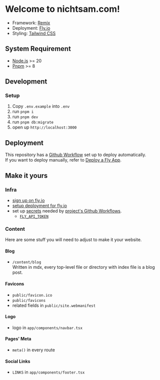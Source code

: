 # Welcome to nichtsam.com!

- Framework: [Remix](https://remix.run/)
- Deployment: [Fly.io](https://fly.io/)
- Styling: [Tailwind CSS](https://tailwindcss.com/)

## System Requirement

- [Node.js](https://nodejs.org/) >= 20
- [Pnpm](https://pnpm.io/) >= 8

## Development

### Setup

1. Copy `.env.example` into `.env`
2. run `pnpm i`
3. run `pnpm dev`
4. run `pnpm db:migrate`
5. open up `http://localhost:3000`

## Deployment

This repository has a [Github Workflow](.github/workflows/deploy.yml) set up to deploy automatically. \
If you want to deploy manually, refer to [Deploy a Fly App](https://fly.io/docs/apps/deploy/).

## Make it yours

### Infra

- [sign up on fiy.io](https://fly.io/docs/hands-on/)
- [setup deployment for fly.io](https://fly.io/docs/apps/launch/)
- set up [secrets](https://docs.github.com/en/actions/security-guides/encrypted-secrets#creating-encrypted-secrets-for-a-repository) needed by [project's Github Workflows](./.github/workflows/).
  - [`FLY_API_TOKEN`](https://fly.io/docs/app-guides/continuous-deployment-with-github-actions/#api-tokens)

### Content

Here are some stuff you will need to adjust to make it your website.

#### Blog

- `/content/blog` \
  Written in mdx, every top-level file or directory with index file is a blog post.

#### Favicons

- `public/favicon.ico`
- `public/favicons`
- related fields in `public/site.webmanifest`

#### Logo

- logo in `app/components/navbar.tsx`

#### Pages' Meta

- `meta()` in every route

#### Social Links

- `LINKS` in `app/components/footer.tsx`
